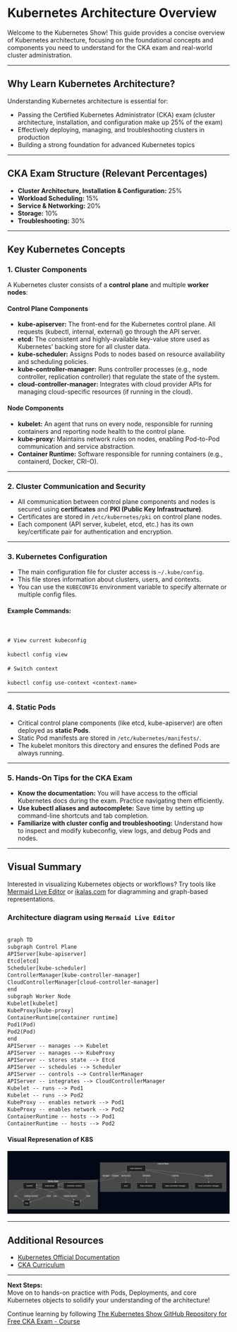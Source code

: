 # Kubernetes Architecture Overview

Welcome to the Kubernetes Show! This guide provides a concise overview of Kubernetes architecture, focusing on the foundational concepts and components you need to understand for the CKA exam and real-world cluster administration.

---

## Why Learn Kubernetes Architecture?

Understanding Kubernetes architecture is essential for:
- Passing the Certified Kubernetes Administrator (CKA) exam (cluster architecture, installation, and configuration make up 25% of the exam)
- Effectively deploying, managing, and troubleshooting clusters in production
- Building a strong foundation for advanced Kubernetes topics

---

## CKA Exam Structure (Relevant Percentages)

- **Cluster Architecture, Installation & Configuration:** 25%
- **Workload Scheduling:** 15%
- **Service & Networking:** 20%
- **Storage:** 10%
- **Troubleshooting:** 30%

---

## Key Kubernetes Concepts

### 1. **Cluster Components**

A Kubernetes cluster consists of a **control plane** and multiple **worker nodes**:

#### **Control Plane Components**
- **kube-apiserver:** The front-end for the Kubernetes control plane. All requests (kubectl, internal, external) go through the API server.
- **etcd:** The consistent and highly-available key-value store used as Kubernetes’ backing store for all cluster data.
- **kube-scheduler:** Assigns Pods to nodes based on resource availability and scheduling policies.
- **kube-controller-manager:** Runs controller processes (e.g., node controller, replication controller) that regulate the state of the system.
- **cloud-controller-manager:** Integrates with cloud provider APIs for managing cloud-specific resources (if running in the cloud).

#### **Node Components**
- **kubelet:** An agent that runs on every node, responsible for running containers and reporting node health to the control plane.
- **kube-proxy:** Maintains network rules on nodes, enabling Pod-to-Pod communication and service abstraction.
- **Container Runtime:** Software responsible for running containers (e.g., containerd, Docker, CRI-O).

---

### 2. **Cluster Communication and Security**

- All communication between control plane components and nodes is secured using **certificates** and **PKI (Public Key Infrastructure)**.
- Certificates are stored in `/etc/kubernetes/pki` on control plane nodes.
- Each component (API server, kubelet, etcd, etc.) has its own key/certificate pair for authentication and encryption.

---

### 3. **Kubernetes Configuration**

- The main configuration file for cluster access is `~/.kube/config`.
- This file stores information about clusters, users, and contexts.
- You can use the `KUBECONFIG` environment variable to specify alternate or multiple config files.

#### Example Commands:
```


# View current kubeconfig

kubectl config view

# Switch context

kubectl config use-context <context-name>

```

---

### 4. **Static Pods**

- Critical control plane components (like etcd, kube-apiserver) are often deployed as **static Pods**.
- Static Pod manifests are stored in `/etc/kubernetes/manifests/`.
- The kubelet monitors this directory and ensures the defined Pods are always running.

---

### 5. **Hands-On Tips for the CKA Exam**

- **Know the documentation:** You will have access to the official Kubernetes docs during the exam. Practice navigating them efficiently.
- **Use kubectl aliases and autocomplete:** Save time by setting up command-line shortcuts and tab completion.
- **Familiarize with cluster config and troubleshooting:** Understand how to inspect and modify kubeconfig, view logs, and debug Pods and nodes.

---

## Visual Summary

Interested in visualizing Kubernetes objects or workflows? Try tools like [Mermaid Live Editor](https://mermaid.live/) or [ikalas.com](https://ikalas.com/) for diagramming and graph-based representations.

### Architecture diagram using `Mermaid Live Editor`

```

graph TD
subgraph Control Plane
APIServer[kube-apiserver]
Etcd[etcd]
Scheduler[kube-scheduler]
ControllerManager[kube-controller-manager]
CloudControllerManager[cloud-controller-manager]
end
subgraph Worker Node
Kubelet[kubelet]
KubeProxy[kube-proxy]
ContainerRuntime[container runtime]
Pod1(Pod)
Pod2(Pod)
end
APIServer -- manages --> Kubelet
APIServer -- manages --> KubeProxy
APIServer -- stores state --> Etcd
APIServer -- schedules --> Scheduler
APIServer -- controls --> ControllerManager
APIServer -- integrates --> CloudControllerManager
Kubelet -- runs --> Pod1
Kubelet -- runs --> Pod2
KubeProxy -- enables network --> Pod1
KubeProxy -- enables network --> Pod2
ContainerRuntime -- hosts --> Pod1
ContainerRuntime -- hosts --> Pod2

```

#### Visual Represenation of K8S
![K8s_Architecture](../static/images/K8s_Architecture.png)

---

## Additional Resources

- [Kubernetes Official Documentation](https://kubernetes.io/docs/home/)
- [CKA Curriculum](https://github.com/cncf/curriculum/blob/master/CKA_Curriculum_v1.32.pdf)


---

**Next Steps:**  
Move on to hands-on practice with Pods, Deployments, and core Kubernetes objects to solidify your understanding of the architecture!

Continue learning by following [The Kubernetes Show GitHub Repository for Free CKA Exam - Course](https://github.com/The-Kubernetes-Show/kubernetes/blob/main/Certified_Kubernetes_Administrator_CKA_Exam.md)